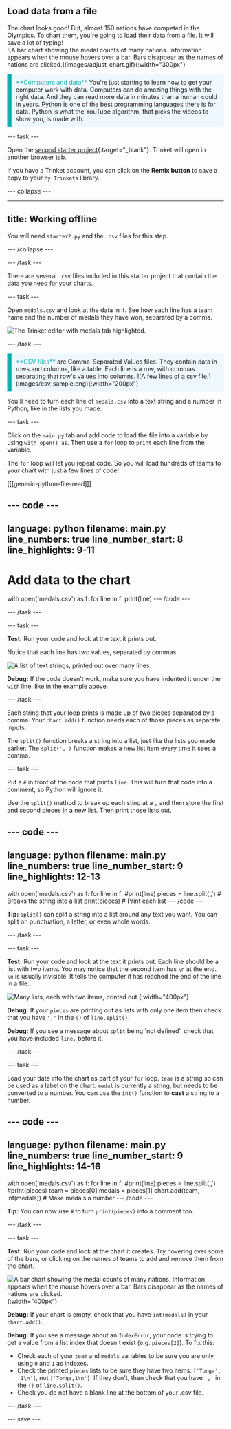 ## Load data from a file

<div style="display: flex; flex-wrap: wrap">
<div style="flex-basis: 200px; flex-grow: 1; margin-right: 15px;">
The chart looks good! But, almost 150 nations have competed in the Olympics. To chart them, you're going to load their data from a file. It will save a lot of typing!
</div>
<div>
![A bar chart showing the medal counts of many nations. Information appears when the mouse hovers over a bar. Bars disappear as the names of nations are clicked.](images/adjust_chart.gif){:width="300px"}
</div>
</div>

<p style="border-left: solid; border-width:10px; border-color: #0faeb0; background-color: aliceblue; padding: 10px;">
<span style="color: #0faeb0">**Computers and data**</span> You're just starting to learn how to get your computer work with data. Computers can do amazing things with the right data. And they can read more data in minutes than a human could in years. Python is one of the best programming languages there is for data. Python is what the YouTube algorithm, that picks the videos to show you, is made with.
</p>

--- task ---

Open the [second starter project](https://trinket.io/python/b8e0125fe2){:target="_blank"}. Trinket will open in another browser tab.

If you have a Trinket account, you can click on the **Remix button** to save a copy to your `My Trinkets` library.

--- collapse ---

---
title: Working offline
---

You will need `starter2.py` and the `.csv` files for this step.

--- /collapse ---

--- /task ---

There are several `.csv` files included in this starter project that contain the data you need for your charts.

--- task ---

Open `medals.csv` and look at the data in it. See how each line has a team name and the number of medals they have won, separated by a comma. 

![The Trinket editor with medals tab highlighted.](images/medals-tab.png)

--- /task ---

<div style="border-left: solid; border-width:10px; border-color: #0faeb0; background-color: aliceblue; padding: 10px;">
<span style="color: #0faeb0">**CSV files**</span> are Comma-Separated Values files. They contain data in rows and columns, like a table. Each line is a row, with commas separating that row's values into columns.
![A few lines of a csv file.](images/csv_sample.png){:width="200px"}
</div>

You'll need to turn each line of `medals.csv` into a text string and a number in Python, like in the lists you made.

--- task ---

Click on the `main.py` tab and add code to load the file into a variable by using `with open() as`. Then use a `for` loop to `print` each line from the variable.

The `for` loop will let you repeat code. So you will load hundreds of teams to your chart with just a few lines of code!

[[[generic-python-file-read]]]

--- code ---
---
language: python
filename: main.py
line_numbers: true
line_number_start: 8 
line_highlights: 9-11
---
# Add data to the chart
with open('medals.csv') as f:
  for line in f:
    print(line)
--- /code ---

--- /task ---

--- task ---

**Test:** Run your code and look at the text it prints out. 

Notice that each line has two values, separated by commas.

![A list of text strings, printed out over many lines.](images/lines.png)

**Debug:** If the code doesn't work, make sure you have indented it under the `with` line, like in the example above.

--- /task ---

Each string that your loop prints is made up of two pieces separated by a comma. Your `chart.add()` function needs each of those pieces as separate inputs.

The `split()` function breaks a string into a list, just like the lists you made earlier. The `split(',')` function makes a new list item every time it sees a comma.

--- task ---

Put a `#` in front of the code that prints `line`. This will turn that code into a comment, so Python will ignore it. 

Use the `split()` method to break up each sting at a `,` and then store the first and second pieces in a new list. Then print those lists out.

--- code ---
---
language: python
filename: main.py
line_numbers: true
line_number_start: 9 
line_highlights: 12-13
---
with open('medals.csv') as f:
  for line in f:
    #print(line)
    pieces = line.split(',') # Breaks the string into a list
    print(pieces) # Print each list
--- /code ---

**Tip:** `split()` can split a string into a list around any text you want. You can split on punctuation, a letter, or even whole words.

--- /task ---

--- task ---

**Test:** Run your code and look at the text it prints out. Each line should be a list with two items. You may notice that the second item has `\n` at the end. `\n` is usually invisible. It tells the computer it has reached the end of the line in a file.

![Many lists, each with two items, printed out.](images/tally.png){:width="400px"}

**Debug:** If your `pieces` are printing out as lists with only one item then check that you have `','` in the `()` of `line.split()`.

**Debug:** If you see a message about `split` being 'not defined', check that you have included `line.` before it.

--- /task ---

--- task ---

Load your data into the chart as part of your `for` loop. `team` is a string so can be used as a label on the chart. `medal` is currently a string, but needs to be converted to a number. You can use the `int()` function to **cast** a string to a number.

--- code ---
---
language: python
filename: main.py
line_numbers: true
line_number_start: 9 
line_highlights: 14-16
---
with open('medals.csv') as f:
  for line in f:
    #print(line)
    pieces = line.split(',')
    #print(pieces)
    team = pieces[0]
    medals = pieces[1]
    chart.add(team, int(medals))  # Make medals a number
--- /code ---

**Tip:** You can now use `#` to turn `print(pieces)` into a comment too.

--- /task ---

--- task ---

**Test:** Run your code and look at the chart it creates. Try hovering over some of the bars, or clicking on the names of teams to add and remove them from the chart.

![A bar chart showing the medal counts of many nations. Information appears when the mouse hovers over a bar. Bars disappear as the names of nations are clicked.](images/adjust_chart.gif){:width="400px"}

**Debug:** If your chart is empty, check that you have `int(medals)` in your `chart.add()`.

**Debug:** If you see a message about an `IndexError`, your code is trying to get a value from a list index that doesn't exist (e.g. `pieces[2]`). To fix this:
 - Check each of your `team` and `medals` variables to be sure you are only using `0` and `1` as indexes.
 - Check the printed `pieces` lists to be sure they have two items: `['Tonga', '1\n']`, not `['Tonga,1\n']`. If they don't, then check that you have `','` in the `()` of `line.split()`.
 - Check you do not have a blank line at the bottom of your .csv file.

--- /task ---

--- save ---
